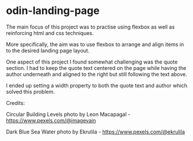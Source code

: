 # odin-landing-page

The main focus of this project was to practise using flexbox as well as reinforcing html and css techniques.

More specifically, the aim was to use flexbox to arrange and align items in to the desired landing page layout.

One aspect of this project I found somewhat challenging was the quote section. I had to keep the quote text centered on the page while having the author underneath and aligned to the right but still following the text above.

I ended up setting a width property to both the quote text and author which solved this problem.

Credits:

Circular Building Levels photo by Leon Macapagal - https://www.pexels.com/@imagevain

Dark Blue Sea Water photo by Ekrulila - https://www.pexels.com/@ekrulila
